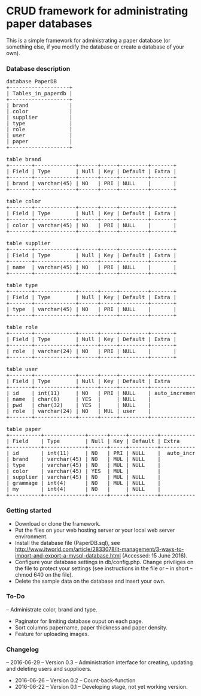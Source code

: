 # CRUD framework for administrating paper databases
This is a simple framework for administrating a paper database (or something else, if you modify the database or create a database of your own).

### Database description
<pre>
database PaperDB
+-------------------+
| Tables_in_paperdb |
+-------------------+
| brand             |
| color             |
| supplier          |
| type              |
| role              |
| user              |
| paper             |
+-------------------+

table brand
+-------+-------------+------+-----+---------+-------+
| Field | Type        | Null | Key | Default | Extra |
+-------+-------------+------+-----+---------+-------+
| brand | varchar(45) | NO   | PRI | NULL    |       |
+-------+-------------+------+-----+---------+-------+

table color
+-------+-------------+------+-----+---------+-------+
| Field | Type        | Null | Key | Default | Extra |
+-------+-------------+------+-----+---------+-------+
| color | varchar(45) | NO   | PRI | NULL    |       |
+-------+-------------+------+-----+---------+-------+

table supplier
+-------+-------------+------+-----+---------+-------+
| Field | Type        | Null | Key | Default | Extra |
+-------+-------------+------+-----+---------+-------+
| name  | varchar(45) | NO   | PRI | NULL    |       |
+-------+-------------+------+-----+---------+-------+

table type
+-------+-------------+------+-----+---------+-------+
| Field | Type        | Null | Key | Default | Extra |
+-------+-------------+------+-----+---------+-------+
| type  | varchar(45) | NO   | PRI | NULL    |       |
+-------+-------------+------+-----+---------+-------+

table role
+-------+-------------+------+-----+---------+-------+
| Field | Type        | Null | Key | Default | Extra |
+-------+-------------+------+-----+---------+-------+
| role  | varchar(24) | NO   | PRI | NULL    |       |
+-------+-------------+------+-----+---------+-------+

table user
+-------+-------------+------+-----+---------+----------------+
| Field | Type        | Null | Key | Default | Extra          |
+-------+-------------+------+-----+---------+----------------+
| id    | int(11)     | NO   | PRI | NULL    | auto_increment |
| name  | char(6)     | YES  |     | NULL    |                |
| pwd   | char(32)    | YES  |     | NULL    |                |
| role  | varchar(24) | NO   | MUL | user    |                |
+-------+-------------+------+-----+---------+----------------+

table paper
+----------+-------------+------+-----+---------+-----------------+
| Field    | Type        | Null | Key | Default | Extra           |
+----------+-------------+------+-----+---------+-----------------+
| id       | int(11)     | NO   | PRI | NULL    |  auto_increment |
| brand    | varchar(45) | NO   | MUL | NULL    |                 |
| type     | varchar(45) | NO   | MUL | NULL    |                 |
| color    | varchar(45) | YES  | MUL |         |                 |
| supplier | varchar(45) | NO   | MUL | NULL    |                 |
| grammage | int(4)      | NO   | MUL | NULL    |                 |
| my       | int(4)      | NO   |     | NULL    |                 |
+----------+-------------+------+-----+---------+-----------------+
</pre>


### Getting started
- Download or clone the framework. 
- Put the files on your web hosting server or your local web server environment.
- Install the database file (PaperDB.sql), see http://www.itworld.com/article/2833078/it-management/3-ways-to-import-and-export-a-mysql-database.html (Accessed: 15 June 2016).
- Configure your database settings in db/config.php. Change priviliges on the file to protect your settings (see instructions in the file or – in short – chmod 640 on the file).
- Delete the sample data on the database and insert your own.

### To-Do
– Administrate color, brand and type.
- Paginator for limiting database ouput on each page.
- Sort columns papername, paper thickness and paper density.
- Feature for uploading images.

### Changelog
– 2016-06-29 – Version 0.3 – Administration interface for creating, updating and deleting users and supplioers.
- 2016-06-26 – Version 0.2 – Count-back-function
- 2016-06-22 – Version 0.1 – Developing stage, not yet working version.